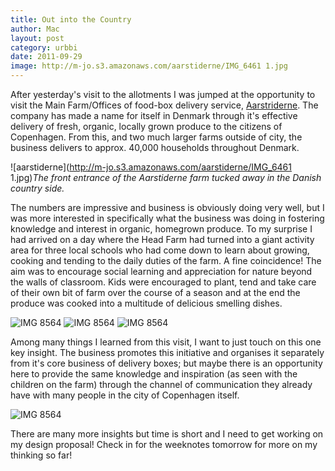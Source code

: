 ```yaml
---
title: Out into the Country
author: Mac
layout: post
category: urbbi
date: 2011-09-29
image: http://m-jo.s3.amazonaws.com/aarstiderne/IMG_6461 1.jpg
---
```


After yesterday's visit to the allotments I was jumped at the opportunity to visit the Main Farm/Offices of food-box delivery service, [Aarstriderne][1]. The company has made a name for itself in Denmark through it's effective delivery of fresh, organic, locally grown produce to the citizens of Copenhagen. From this, and two much larger farms outside of city, the business delivers to approx. 40,000 households throughout Denmark. 

![aarstiderne](http://m-jo.s3.amazonaws.com/aarstiderne/IMG_6461 1.jpg)<i>The front entrance of the Aarstiderne farm tucked away in the Danish country side.</i>

The numbers are impressive and business is obviously doing very well, but I was more interested in specifically what the business was doing in fostering knowledge and interest in organic, homegrown produce. To my surprise I had arrived on a day where the Head Farm had turned into a giant activity area for three local schools who had come down to learn about growing, cooking and tending to the daily duties of the farm. A fine coincidence! The aim was to encourage social learning and appreciation for nature beyond the walls of classroom. Kids were encouraged to plant, tend and take care of their own bit of farm over the course of a season and at the end the produce was cooked into a multitude of delicious smelling dishes. 

<img src="http://m-jo.s3.amazonaws.com/aarstiderne/IMG_6467 1.jpg" alt="IMG 8564" title="IMG_8564.jpg" />

<img src="http://m-jo.s3.amazonaws.com/aarstiderne/IMG_6470 1.jpg" alt="IMG 8564" title="IMG_8564.jpg" />

<img src="http://m-jo.s3.amazonaws.com/aarstiderne/IMG_6471 1.jpg" alt="IMG 8564" title="IMG_8564.jpg" />

Among many things I learned from this visit, I want to just touch on this one key insight. The business promotes this initiative and organises it separately from it's core business of delivery boxes; but maybe there is an opportunity here to provide the same knowledge and inspiration (as seen with the children on the farm) through the channel of communication they already have with many people in the city of Copenhagen itself.

<img src="http://m-jo.s3.amazonaws.com/aarstiderne/IMG_6480 1.jpg" alt="IMG 8564" title="IMG_8564.jpg" />

There are many more insights but time is short and I need to get working on my design proposal! Check in for the weeknotes tomorrow for more on my thinking so far!

 [1]: http://www.aarstiderne.com
